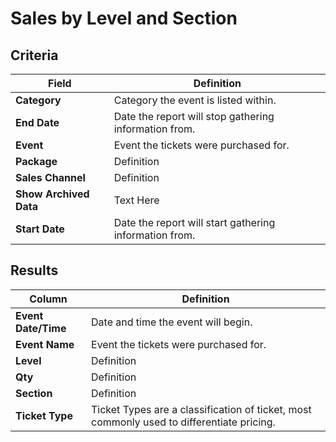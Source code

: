 # Sales by Level and Section

## Criteria

| **Field** | **Definition** |
| --- | --- |
| **Category** | Category the event is listed within. |
| **End Date** | Date the report will stop gathering information from. |
| **Event** | Event the tickets were purchased for. |
| **Package**  | Definition |
| **Sales Channel** | Definition |
| **Show Archived Data** | Text Here |
| **Start Date** | Date the report will start gathering information from. |

## Results

| **Column** | **Definition** |
| --- | --- |
| **Event Date/Time** | Date and time the event will begin. |
| **Event Name** | Event the tickets were purchased for. |
| **Level** | Definition |
| **Qty** | Definition |
| **Section** | Definition |
| **Ticket Type** | Ticket Types are a classification of ticket, most commonly used to differentiate pricing. |